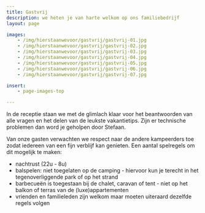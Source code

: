```yaml
---
title: Gastvrij
description: we heten je van harte welkom op ons familiebedrijf
layout: page

images:
    - /img/hierstaanwevoor/gastvrij/gastvrij-01.jpg
    - /img/hierstaanwevoor/gastvrij/gastvrij-02.jpg
    - /img/hierstaanwevoor/gastvrij/gastvrij-03.jpg
    - /img/hierstaanwevoor/gastvrij/gastvrij-04.jpg
    - /img/hierstaanwevoor/gastvrij/gastvrij-05.jpg
    - /img/hierstaanwevoor/gastvrij/gastvrij-06.jpg
    - /img/hierstaanwevoor/gastvrij/gastvrij-07.jpg

insert:
    - page-images-top

---
```


In de receptie staan we met de glimlach klaar voor het beantwoorden van alle vragen en het delen van de leukste vakantietips. 
Zijn er technische problemen dan word je geholpen door Stefaan.

Van onze gasten verwachten we respect naar de andere kampeerders toe zodat iedereen van een fijn verblijf kan genieten. 
Een aantal spelregels om dit mogelijk te maken:

- nachtrust (22u - 8u)
- balspelen: niet toegelaten op de camping - hiervoor kun je terecht in het tegenoverliggende park of op het strand
- barbecueën is toegestaan bij de chalet, caravan of tent - niet op het balkon of terras van de (luxe)appartementen 
- vrienden en familieleden zijn welkom maar moeten uiteraard dezelfde regels volgen

